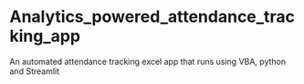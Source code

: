 # Analytics_powered_attendance_tracking_app
An automated attendance tracking excel app that runs using VBA, python and Streamlit
